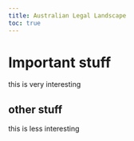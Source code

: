 ```yaml
---
title: Australian Legal Landscape
toc: true
---
```


# Important stuff

this is very interesting

## other stuff

this is less interesting
